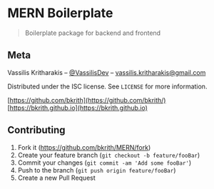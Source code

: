 # MERN Boilerplate
> Boilerplate package for backend and frontend

## Meta

Vassilis Kritharakis – [@VassilisDev](https://twitter.com/VassilisDev) – vassilis.kritharakis@gmail.com

Distributed under the ISC license. See ``LICENSE`` for more information.

[https://github.com/bkrith](https://github.com/bkrith/)
[https://bkrith.github.io](https://bkrith.github.io)

## Contributing

1. Fork it (<https://github.com/bkrith/MERN/fork>)
2. Create your feature branch (`git checkout -b feature/fooBar`)
3. Commit your changes (`git commit -am 'Add some fooBar'`)
4. Push to the branch (`git push origin feature/fooBar`)
5. Create a new Pull Request